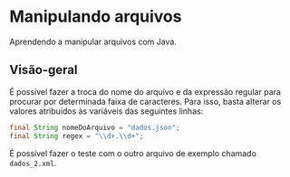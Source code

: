 # Manipulando arquivos

Aprendendo a manipular arquivos com Java.

## Visão-geral

É possível fazer a troca do nome do arquivo e da expressão regular para procurar por determinada faixa de caracteres. Para isso, basta alterar os valores atribuídos às variáveis das seguintes linhas:

```java
final String nomeDoArquivo = "dados.json";
final String regex = "\\d+.\\d+";
```

É possível fazer o teste com o outro arquivo de exemplo chamado `dados_2.xml`.
